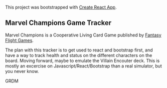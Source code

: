 This project was bootstrapped with [Create React App](https://github.com/facebook/create-react-app).

## Marvel Champions Game Tracker

Marvel Champions is a Cooperative Living Card Game published by [Fantasy Flight Games](https://www.fantasyflightgames.com/en/index/). 

The plan with this tracker is to get used to react and bootstrap first, and have a way to track health and status on the different characters on the board. Moving forward, maybe to emulate the Villain Encouter deck. This is mostly an excercise on Javascript/React/Bootstrap than a real simulator, but you never know. 

GRDM
